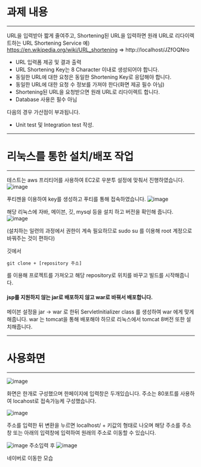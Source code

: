 
# 과제 내용
--- 
URL을 입력받아 짧게 줄여주고, Shortening된 URL을 입력하면 원래 URL로 리다이렉트하는 URL Shortening Service 예) https://en.wikipedia.org/wiki/URL_shortening => http://localhost/JZfOQNro

* URL 입력폼 제공 및 결과 출력
* URL Shortening Key는 8 Character 이내로 생성되어야 합니다.
* 동일한 URL에 대한 요청은 동일한 Shortening Key로 응답해야 합니다.
* 동일한 URL에 대한 요청 수 정보를 가져야 한다(화면 제공 필수 아님)
* Shortening된 URL을 요청받으면 원래 URL로 리다이렉트 합니다.
* Database 사용은 필수 아님

다음의 경우 가산점이 부과됩니다.

* Unit test 및 Integration test 작성.
---

# 리눅스를 통한 설치/배포 작업 
---
테스트는 aws 프리티어를 사용하여 EC2로 우분투 설정에 맞춰서 진행하였습니다.
![image](https://user-images.githubusercontent.com/55343933/111430450-c1da5c00-873d-11eb-908f-d7dab9c1998b.png)

푸티젠을 이용하여 key를 생성하고 푸티를 통해 접속하였습니다. 
![image](https://user-images.githubusercontent.com/55343933/111430654-0108ad00-873e-11eb-93b7-74b149db2e9d.png)

해당 리눅스에 자바, 메이븐, 깃, mysql 등을 설치 하고 버전을 확인해 줍니다. 
![image](https://user-images.githubusercontent.com/55343933/111430873-5c3a9f80-873e-11eb-9259-c214c538957b.png)

(설치하는 일련의 과정에서 권한이 계속 필요하므로 sudo su 를 이용해 root 계정으로 바꿔주는 것이 편하다)

깃에서 
```git
git clone + [repository 주소]
```
 를 이용해 프로젝트를 가져오고 
 해당 repository로 위치를 바꾸고 빌드를 시작해줍니다. 

#### jsp를 지원하지 않는 jar로 배포하지 않고 war로 바꿔서 배포합니다.

메이븐 설정을 jar -> war 로 한뒤 ServletInitializer class 를 생성하여 war 에게 맞게 해줍니다.
war 는 tomcat을 통해 배포해야 하므로 리눅스에서 tomcat 8버전 또한 설치해줍니다. 


---
# 사용화면
---
![image](https://user-images.githubusercontent.com/55343933/111573369-bcd4e580-87ed-11eb-9083-8f46b776f29d.png)

화면은 한개로 구성했으며 한페이지에 입력창은 두개있습니다. 주소는 80포트를 사용하여 locahost로 접속가능케 구성했습니다.

![image](https://user-images.githubusercontent.com/55343933/111573444-e55cdf80-87ed-11eb-8c2f-c86b583b1a19.png)

주소를 입력한 뒤 변환을 누르면 localhost/ + 키값의 형태로 나오며 해당 주소를 주소창 또는 아래의 입력창에 입력하여 원래의 주소로 이동할 수 있습니다. 

![image](https://user-images.githubusercontent.com/55343933/111573567-205f1300-87ee-11eb-8840-70d3cc8165cd.png)
주소입력 후 
![image](https://user-images.githubusercontent.com/55343933/111573590-281eb780-87ee-11eb-8c72-1d7a56327176.png)

네이버로 이동한 모습 


